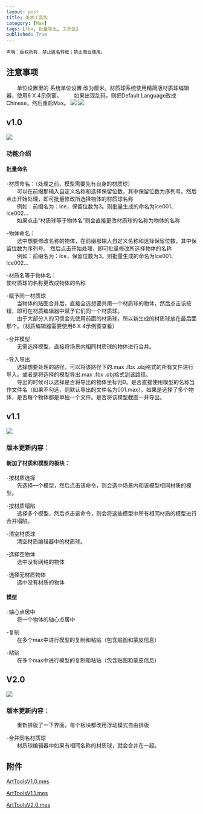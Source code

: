 ```yaml
---
layout: post
title: 美术工具包
category: [Max]
tags: [fbx, 批量导出, 工具包]
published: True
---
```



`声明：版权所有，禁止匿名转载；禁止商业使用。`

## 注意事项
　　单位设置里的 系统单位设置 改为厘米。材质球系统使用精简版材质球编辑器，使用6 X 4示例窗。
　　如果出现乱码，则把Default Language改成Chinese，然后重启Max。
<left>
<img src="http://p3z86zaop.bkt.clouddn.com/ArtTools01.png">  <img src="http://p3z86zaop.bkt.clouddn.com/ArtTools02.png">
</left>


## v1.0
<left>
<img src="http://p3z86zaop.bkt.clouddn.com/ArtTools03.png">
</left>


### 功能介绍


#### 批量命名

-材质命名：（处理之前，模型需要先有自身的材质球）
<br>
　　可以在前缀那输入自定义名称和选择保留位数，其中保留位数为序列号。然后点击开始处理，即可批量修改所选择物体的材质球名称
<br>
　　例如：前缀名为：Ice，保留位数为3。则批量生成的命名为Ice001、Ice002...
<br>
　　如果点击“材质球等于物体名”则会直接更改材质球的名称为物体的名称

-物体命名：
<br>
　　选中想要修改名称的物体，在前缀那输入自定义名称和选择保留位数，其中保留位数为序列号。 然后点击开始处理，即可批量修改所选择物体的名称
<br>
　　例如：前缀名为：Ice，保留位数为3。则批量生成的命名为Ice001、Ice002...

-材质名等于物体名：
<br>
	使材质球的名称更改成物体的名称

-赋予同一材质球
<br>
　　当物体的贴图合并后，直接全选想要共用一个材质球的物体，然后点击该按钮，即可在材质编辑器中赋予它们同一个材质球。
<br>
　　由于大部分人的习惯会先使用前面的材质球，所以新生成的材质球放在最后面那个。（材质编辑器需要使用6 X 4示例窗查看）

-合并模型
<br>
　　无需选择模型，直接将场景内相同材质球的物体进行合并。

-导入导出
<br>
　　选择想要处理的路径，可以将该路径下的.max .fbx .obj格式的所有文件进行导入。或者是将选择的模型导出.max .fbx .obj格式到该路径。
<br>
　　导出的时候可以选择是否将导出的物体坐标归0。是否直接使用模型的名称当作文件名（如果不勾选，则默认导出的文件名为001.max）。如果是选择了多个物体，是否每个物体都是单独一个文件。是否将该模型截图一并导出。


## v1.1
<left>
<img src="http://p3z86zaop.bkt.clouddn.com/ArtTools04.png">
</left>


### 版本更新内容：


#### 新加了材质和模型的板块：
-按材质选择
<br>
　　先选择一个模型，然后点击该命令，则会选中场景内和该模型相同材质的模型。

-按材质塌陷
<br>
　　选择多个模型，然后点击该命令，则会将这些模型中所有相同材质的模型进行合并塌陷。

-清空材质球
<br>
　　清空材质编辑器中的材质球。

-选择空物体
<br>
　　选中没有网格的物体

-选择无材质物体
<br>
　　选中没有材质的物体


#### 模型
-轴心点居中
<br>
　　将一个物体的轴心点居中

-复制
<br>
　　在多个max中进行模型的复制和粘贴（包含贴图和蒙皮信息）

-粘贴
<br>
　　在多个max中进行模型的复制和粘贴（包含贴图和蒙皮信息）


## V2.0
<left>
<img src="http://p3z86zaop.bkt.clouddn.com/ArtTools05.png">
</left>


### 版本更新内容：

　　重新排版了一下界面，每个板块都改用浮动模式自由排版

-合并同名材质球
<br>
　　材质球编辑器中如果有相同名称的材质球，就会合并在一起。


## 附件
[ArtToolsV1.0.mes](http://p3z86zaop.bkt.clouddn.com/ArtToolsV1.0.mse)

[ArtToolsV1.1.mes](http://p3z86zaop.bkt.clouddn.com/ArtToolsV1.1.mse)

[ArtToolsV2.0.mes](http://p3z86zaop.bkt.clouddn.com/ArtToolsV2.0.mse)